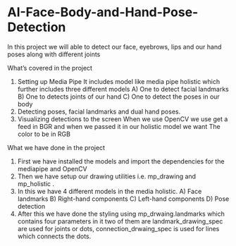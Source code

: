 # AI-Face-Body-and-Hand-Pose-Detection
In this project we will able to detect our face, eyebrows, lips and our hand poses along with different joints 
 
What’s covered in the project
1.	Setting up Media Pipe
It includes model like media pipe holistic which further includes three different models
A) One to detect facial landmarks 
B) One to detects joints of our hand
C) One to detect the poses in our body
2.	Detecting poses, facial landmarks and dual hand poses.
3.	Visualizing detections to the screen
When we use OpenCV we use get a feed in BGR and when we passed it in our holistic model we want
The color to be in RGB 
 
What we have done in the project
1.	First we have installed the models and import the dependencies for the mediapipe and OpenCV
2.	Then we have setup our drawing utilities i.e. mp_drawing and mp_holistic .
3.	In this we have 4 different models in the media holistic. A) Face landmarks B) Right-hand components C)  Left-hand components D) Pose detection 
4.	After this we have done the styling using mp_drwaing.landmarks which contains four parameters in it two of them are landmark_drawing_spec are used for joints or dots, connection_drwaing_spec is used for lines which connects the dots.
 

